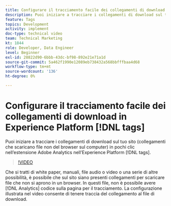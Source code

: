```yaml
---
title: Configurare il tracciamento facile dei collegamenti di download nei tag di Experience Platform
description: Puoi iniziare a tracciare i collegamenti di download sul tuo sito (collegamenti che scaricano file non del browser sul computer) in pochi clic nell’estensione Adobe Analytics di Experienci Platform tags.
feature: Tags
topics: Development
activity: implement
doc-type: technical video
team: Technical Marketing
kt: 1844
role: Developer, Data Engineer
level: Beginner
exl-id: 28822d90-6bbb-43dc-bf98-892e21e71a1d
source-git-commit: 5a462f1990e12089eb738432a568bbfffbaa4d68
workflow-type: tm+mt
source-wordcount: '136'
ht-degree: 0%

---
```


# Configurare il tracciamento facile dei collegamenti di download in Experience Platform [!DNL tags]

Puoi iniziare a tracciare i collegamenti di download sul tuo sito (collegamenti che scaricano file non del browser sul computer) in pochi clic nell’estensione Adobe Analytics nell’Experience Platform [!DNL tags].

>[!VIDEO](https://video.tv.adobe.com/v/25762/?quality=12&learn=on)

Che si tratti di white paper, manuali, file audio o video o una serie di altre possibilità, è possibile che sul sito siano presenti collegamenti per scaricare file che non si aprono in un browser. In questi file, non è possibile avere [!DNL Analytics] codice sulla pagina per il tracciamento. La configurazione illustrata nel video consente di tenere traccia del collegamento al file di download.
